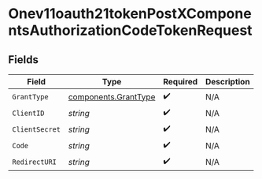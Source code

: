 # Onev11oauth21tokenPostXComponentsAuthorizationCodeTokenRequest


## Fields

| Field                                                        | Type                                                         | Required                                                     | Description                                                  |
| ------------------------------------------------------------ | ------------------------------------------------------------ | ------------------------------------------------------------ | ------------------------------------------------------------ |
| `GrantType`                                                  | [components.GrantType](../../models/components/granttype.md) | :heavy_check_mark:                                           | N/A                                                          |
| `ClientID`                                                   | *string*                                                     | :heavy_check_mark:                                           | N/A                                                          |
| `ClientSecret`                                               | *string*                                                     | :heavy_check_mark:                                           | N/A                                                          |
| `Code`                                                       | *string*                                                     | :heavy_check_mark:                                           | N/A                                                          |
| `RedirectURI`                                                | *string*                                                     | :heavy_check_mark:                                           | N/A                                                          |